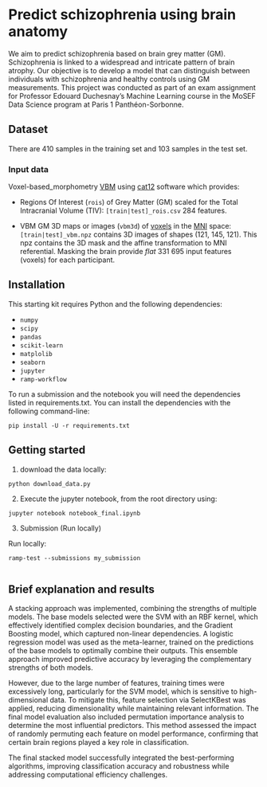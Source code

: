 # Predict schizophrenia using brain anatomy

We aim to predict schizophrenia based on brain grey matter (GM). Schizophrenia is linked to a widespread and intricate pattern of brain atrophy. Our objective is to develop a model that can distinguish between individuals with schizophrenia and healthy controls using GM measurements. This project was conducted as part of an exam assignment for Professor Edouard Duchesnay’s Machine Learning course in the MoSEF Data Science program at Paris 1 Panthéon-Sorbonne.

## Dataset

There are 410 samples in the training set and 103 samples in the test set.

### Input data

Voxel-based_morphometry [VBM](https://en.wikipedia.org/wiki/Voxel-based_morphometry)
using [cat12](http://www.neuro.uni-jena.de/cat/) software which provides:

- Regions Of Interest (`rois`) of Grey Matter (GM) scaled for the Total
  Intracranial Volume (TIV): `[train|test]_rois.csv` 284 features.

- VBM GM 3D maps or images (`vbm3d`) of [voxels](https://en.wikipedia.org/wiki/Voxel) in the
  [MNI](https://en.wikipedia.org/wiki/Talairach_coordinates) space:
  `[train|test]_vbm.npz` contains 3D images of shapes (121, 145, 121).
  This npz contains the 3D mask and the affine transformation to MNI
  referential. Masking the brain provide *flat* 331 695 input features (voxels)
  for each participant.


## Installation

This starting kit requires Python and the following dependencies:

* `numpy`
* `scipy`
* `pandas`
* `scikit-learn`
* `matplolib`
* `seaborn`
* `jupyter`
* `ramp-workflow`


To run a submission and the notebook you will need the dependencies listed in requirements.txt.
You can install the dependencies with the following command-line:

```
pip install -U -r requirements.txt
```



## Getting started

1. download the data locally:

```
python download_data.py
```

2. Execute the jupyter notebook, from the root directory using:

```
jupyter notebook notebook_final.ipynb
```


3. Submission (Run locally)


Run locally:

```
ramp-test --submissions my_submission


```

## Brief explanation and results

A stacking approach was implemented, combining the strengths of multiple models. The base models selected were the SVM with an RBF kernel, which effectively identified complex decision boundaries, and the Gradient Boosting model, which captured non-linear dependencies. A logistic regression model was used as the meta-learner, trained on the predictions of the base models to optimally combine their outputs. This ensemble approach improved predictive accuracy by leveraging the complementary strengths of both models.

However, due to the large number of features, training times were excessively long, particularly for the SVM model, which is sensitive to high-dimensional data. To mitigate this, feature selection via SelectKBest was applied, reducing dimensionality while maintaining relevant information. The final model evaluation also included permutation importance analysis to determine the most influential predictors. This method assessed the impact of randomly permuting each feature on model performance, confirming that certain brain regions played a key role in classification.

The final stacked model successfully integrated the best-performing algorithms, improving classification accuracy and robustness while addressing computational efficiency challenges.



